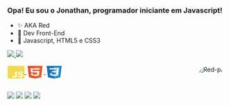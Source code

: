 ### Opa! Eu sou o Jonathan, programador iniciante em Javascript!

- ✨ AKA Red
- 🔭 Dev Front-End
- 🌱 Javascript, HTML5 e CSS3

<div>
  <a href="https://github.com/Red0Dev">
  <img height="180em" src="https://github-readme-stats.vercel.app/api?username=Red0Dev&show_icons=true&theme=radical"/>
  <img height="180em" src="https://github-readme-stats.vercel.app/api/top-langs/?username=Red0Dev&layout=compact&theme=radical"/>
</div>

<div style="display: inline_block"><br>
  <img align="center" alt="Red-Js" height="30" width="40" src="https://raw.githubusercontent.com/devicons/devicon/master/icons/javascript/javascript-plain.svg">
  <img align="center" alt="Red-Ts" height="30" width="40"  src="https://raw.githubusercontent.com/devicons/devicon/master/icons/html5/html5-original.svg">
  <img align="center" alt="Red-CSS" height="30" width="40" src="https://raw.githubusercontent.com/devicons/devicon/master/icons/css3/css3-original.svg">
  <img align="right" alt="Red-pic" height="150" style="border-radius:50px;" 
 src="https://media.discordapp.net/attachments/810557060198563910/1072640932295487528/Helltaker_Icon.png?width=204&height=204">
</div>

##
 
<div> 
  <a href="https://codepen.io/Red0Dev" target="_blank"><img src="https://img.shields.io/badge/Codepen-000000?style=for-the-badge&logo=codepen&logoColor=white" target="_blank"></a>
    <a href="https://instagram.com/red0dev" target="_blank"><img src="https://img.shields.io/badge/-Instagram-%23E4405F?style=for-the-badge&logo=instagram&logoColor=white" target="_blank"></a>
  <a href="https://twitter.com/Red0Dev" target="_blank"><img src="https://img.shields.io/badge/Twitter-1DA1F2?style=for-the-badge&logo=twitter&logoColor=white" target="_blank"></a>
<a href="https://www.linkedin.com/in/jonathan-gabriel-034131265/" target="_blank"><img src="https://img.shields.io/badge/-LinkedIn-%230077B5?style=for-the-badge&logo=linkedin&logoColor=white" target="_blank"></a> 
  
</div>
